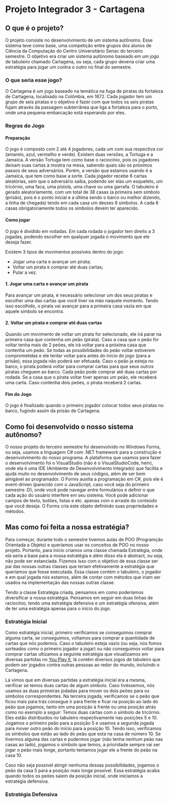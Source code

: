 # Projeto Integrador 3 - Cartagena

<h2> O que é o projeto? </h2>

<p> O projeto consiste no desenvolvimento de um sistema autônomo. Esse sistema teve como base, uma competição entre grupos dos alunos de Ciência da Computação do Centro Universitário Senac do terceiro semestre. O objetivo era criar um sistema autônomo baseado em um jogo de tabuleiro chamado Cartagena, ou seja, cada grupo deveria criar uma estratégia para jogar um contra o outro no final do semestre.</p>

<h3> O que seria esse jogo? </h3>

<p> O Cartagena é um jogo baseado na temática na fuga de piratas da fortaleza de Cartagena, localixado na Colômbia, em 1672. Cada jogador tem um grupo de seis piratas e o objetivo é fazer com que todos os seis piratas fujam através da passagem subterrânea que liga a fortaleza para o porto, onde uma pequena embarcação está esperando por eles. </p>

<h3> Regras do Jogo </h3>

<h4> Preparação </h4>

<p> O jogo é composto com 2 até 4 jogadores, cada um com sua respectiva cor (amarelo, azul, vermelho e verde). Existem duas versões, a Tortuga e a Jamaica. A versão Tortuga tem como base o raciocínio, pois os jogadores deixam suas cartas à mostra na mesa, sabendo quais são os próximos passos de seus adversários. Porém, a versão que estamos usando é a Jamaica, que tem como base a sorte. Cada jogador recebe 6 cartas aleatórias, sem que o adversário saiba, podendo ser elas um esqueleto, um tricórnio, uma faca, uma pistola, uma chave ou uma garrafa. O tabuleiro é gerado aleatoriamente, com um total de 38 casas (a primeira sem símbolo (prisão), pois é o ponto inicial e a última sendo o barco ou melhor dizendo, a linha de chegada) tendo em cada casa um desses 6 símbolos. A cada 6 casas obrigatoriamente todos os símbolos devem ter aparecido. </p>

<h4> Como jogar </h4>

<p> O jogo é dividido em rodadas. Em cada rodada o jogador tem direito a 3 jogadas, podendo escolher em qualquer jogada o movimento que ele deseja fazer.</p>
<p> Existem 3 tipos de movimentos possíveis dentro do jogo:</p>
<ul>
  <li> Jogar uma carta e avançar um pirata; </li>
  <li> Voltar um pirata e comprar até duas cartas; </li>
  <li> Pular a vez. </li>
</ul>

<h4> 1. Jogar uma carta e avançar um pirata </h4>
<p> Para avançar um pirata, é necessário selecionar um dos seus piratas e escolher uma das cartas que você tiver na mão naquele momento. Tendo isso escolhido, o pirata vai avançar para a primeira casa vazia em que aquele símbolo se encontra. </p>

<h4> 2. Voltar um pirata e comprar até duas cartas </h4>
<p> Quando um movimento de voltar um pirata for selecionado, ele irá parar na primeira casa que contenha um peão (pirata). Caso a casa que o peão for voltar tenha mais de 2 peões, ele irá voltar para a próxima casa que contenha um peão. Se todas as possibilidades do peão voltar estiverem comprometidas e ele tentar voltar para antes do início do jogo (para a prisão), essa jogada não poderá ser efetuada. Caso o peão ja esteja no barco, o pirata poderá voltar para comprar cartas para que seus outros piratas cheguem ao barco. Cada peão pode comprar até duas cartas por rodada. Se a casa que o pirata voltar tiver apenas um peão, ele receberá uma carta. Caso contenha dois peões, o pirata receberá 2 cartas. </p> 

<h4> Fim do Jogo </h4>
<p> O jogo é finalizado quando o primeiro jogador colocar todos seus piratas no barco, fugindo assim da prisão de Cartagena.</p>

<h2> Como foi desenvolvido o nosso sistema autônomo? </h2>
<p> O nosso projeto do terceiro semestre foi desenvolvido no Windows Forms, ou seja, usamos a linguagem C# com .NET framework para a construção e desenvolvimento do nosso programa. A plataforma que usamos para fazer o desenvolvimento foi o VisualStudio (não é o VisualStudioCode, hein), onde ela é uma IDE (Ambiente de Desenvolvimento Integrado) que facilita e ajuda muito no desenvolvimento de seus códigos, além de ser bem amigável ao programador. O Forms auxilia a programação em C#, pois ele é event-driven (parecido com o JavaScript, caso você seja do primeiro semestre :D), onde você pode navegar entre formulários e definir o que cada ação do usuário interfere em seu sistema. Você pode adicionar campos de texto, botões, listas e etc. apenas com o arraste do conteúdo que você deseja. O Forms cria este objeto definindo suas propriedades e métodos. </p>

<h2> Mas como foi feita a nossa estratégia? </h2>
<p> Para começar, durante todo o semestre tivemos aulas de POO (Programção Orientada a Objeto) e queríamos usar os conceitos de POO no nosso projeto. Portanto, para início criamos uma classe chamada Estratégia, onde ela seria a base para a nossa estratégia e além disso ela é abstract, ou seja, não pode ser estanciada. Fizemos isso com o objetivo de essa classe ser pai das nossas outras classes que teriam efetivamente a estratégia que queríamos que fosse executada. Essa classe contém o tabuleiro, o jogador e em qual jogada nós estamos, além de contar com métodos que iriam ser usados na implementação das nossas outras classe. </p>

<p> Tendo a classe Estratégia criada, pensamos em como poderíamos diversificar a nossa estratégia. Pensamos em seguir em duas linhas de raciocínio, tendo uma estratégia defensiva e um estratégia ofensiva, além de ter uma estratégia apenas para o início do jogo.</p>

<h3> Estratégia Inicial </h3>

<p> Como estratégia inicial, primeiro verificamos se conseguimos comprar alguma carta, se conseguimos, voltamos para comprar a quantidade de cartas que nós podemos. Caso o tabuleiro esteja vazio (ou seja, nós fomos sorteados como o primeiro jogador a jogar) ou não conseguimos voltar para comprar cartas ultizamos a seguinte estratégia que visualizamos em diversas partidas no <a href="http://youplay.it/">You Play It</a>, lá contém diversos jogos de tabuleiro que podem ser jogados contra outras pessoas ao redor do mundo, incluindo o Cartagena.</p>
<p> Lá vimos que em diversas partidas a estratégia inicial era a mesma, verificar se temos duas cartas de algum símbolo. Caso tivéssemos, nós usamos as duas primeiras jodadas para mover os dois peões para os símbolos correspondentes. Na terceira jogada, verificamos se o peão que ficou mais para trás consegue ir para frente e ficar na posição ao lado do peão que jogamos, tanto em uma posição à frente ou uma posição atrás como no exemplo a seguir: Temos duas cartas com o símbolo de tricórnio. Eles estão distribuidos no tabuleiro respectivamente nas posições 5 e 10. Jogamos o primeiro peão para a posição 5 e usamos a segunda jogada para mover outro peão do início para a posição 10. Tendo isso, verificamos os símbolos que estão ao lado do peão que esta na casa de número 10. Se tivermos alguma das cartas e pudermos jogar (não tenha nenhum peão nas casas ao lado), jogamos o símbolo que temos, a prioridade sempre vai ser jogar o peão mais longe, portanto tentamos jogar ele a frente do peão na casa 10.</p>
<p> Caso não seja possível atingir nenhuma dessas possibilidades, jogamos o peão da casa 5 para a posição mais longe possível. Essa estratégia acaba quando todos os peões saiem da posição inicial, onde iniciamos a estratégia defensiva.</p>

<h3> Estratégia Defensiva </h3>

<p> </p>


